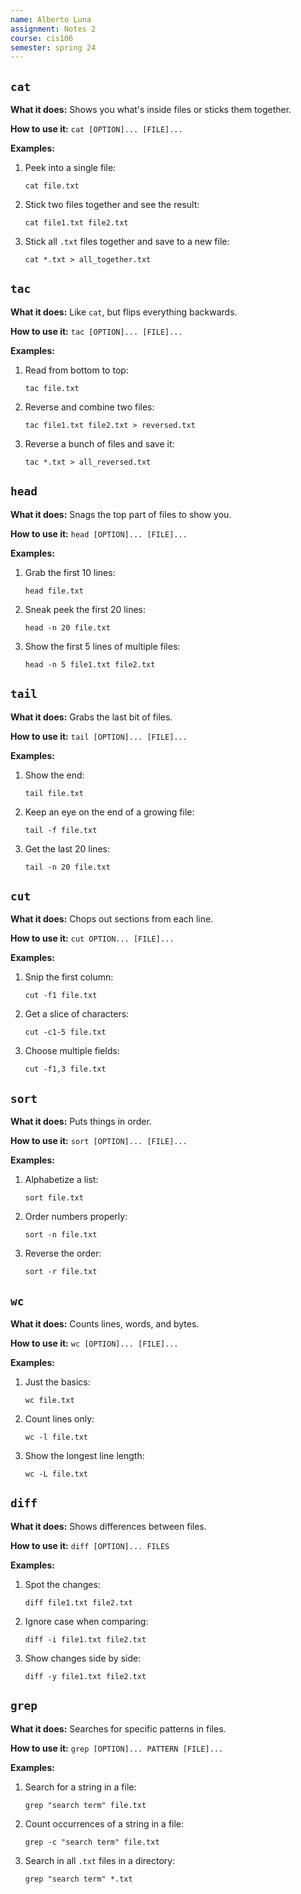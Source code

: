 ```yaml
---
name: Alberto Luna
assignment: Notes 2
course: cis106
semester: spring 24
---
```


## `cat`
**What it does:** Shows you what's inside files or sticks them together.

**How to use it:** `cat [OPTION]... [FILE]...`

**Examples:**
1. Peek into a single file:
   ```
   cat file.txt
   ```
2. Stick two files together and see the result:
   ```
   cat file1.txt file2.txt
   ```
3. Stick all `.txt` files together and save to a new file:
   ```
   cat *.txt > all_together.txt
   ```

## `tac`
**What it does:** Like `cat`, but flips everything backwards.

**How to use it:** `tac [OPTION]... [FILE]...`

**Examples:**
1. Read from bottom to top:
   ```
   tac file.txt
   ```
2. Reverse and combine two files:
   ```
   tac file1.txt file2.txt > reversed.txt
   ```
3. Reverse a bunch of files and save it:
   ```
   tac *.txt > all_reversed.txt
   ```

## `head`
**What it does:** Snags the top part of files to show you.

**How to use it:** `head [OPTION]... [FILE]...`

**Examples:**
1. Grab the first 10 lines:
   ```
   head file.txt
   ```
2. Sneak peek the first 20 lines:
   ```
   head -n 20 file.txt
   ```
3. Show the first 5 lines of multiple files:
   ```
   head -n 5 file1.txt file2.txt
   ```

## `tail`
**What it does:** Grabs the last bit of files.

**How to use it:** `tail [OPTION]... [FILE]...`

**Examples:**
1. Show the end:
   ```
   tail file.txt
   ```
2. Keep an eye on the end of a growing file:
   ```
   tail -f file.txt
   ```
3. Get the last 20 lines:
   ```
   tail -n 20 file.txt
   ```

## `cut`
**What it does:** Chops out sections from each line.

**How to use it:** `cut OPTION... [FILE]...`

**Examples:**
1. Snip the first column:
   ```
   cut -f1 file.txt
   ```
2. Get a slice of characters:
   ```
   cut -c1-5 file.txt
   ```
3. Choose multiple fields:
   ```
   cut -f1,3 file.txt
   ```

## `sort`
**What it does:** Puts things in order.

**How to use it:** `sort [OPTION]... [FILE]...`

**Examples:**
1. Alphabetize a list:
   ```
   sort file.txt
   ```
2. Order numbers properly:
   ```
   sort -n file.txt
   ```
3. Reverse the order:
   ```
   sort -r file.txt
   ```

## `wc`
**What it does:** Counts lines, words, and bytes.

**How to use it:** `wc [OPTION]... [FILE]...`

**Examples:**
1. Just the basics:
   ```
   wc file.txt
   ```
2. Count lines only:
   ```
   wc -l file.txt
   ```
3. Show the longest line length:
   ```
   wc -L file.txt
   ```

## `diff`
**What it does:** Shows differences between files.

**How to use it:** `diff [OPTION]... FILES`

**Examples:**
1. Spot the changes:
   ```
   diff file1.txt file2.txt
   ```
2. Ignore case when comparing:
   ```
   diff -i file1.txt file2.txt
   ```
3. Show changes side by side:
   ```
   diff -y file1.txt file2.txt
   ```

## `grep`
**What it does:** Searches for specific patterns in files.

**How to use it:** `grep [OPTION]... PATTERN [FILE]...`

**Examples:**
1. Search for a string in a file:
   ```
   grep "search term" file.txt
   ```
2. Count occurrences of a string in a file:
   ```
   grep -c "search term" file.txt
   ```
3. Search in all `.txt` files in a directory:
   ```
   grep "search term" *.txt
   ```
